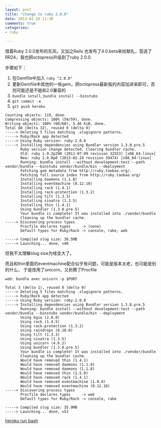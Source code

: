 ```yaml
---
layout: post
title: "change to ruby 2.0.0"
date: 2013-02-26 11:30
comments: true
categories: 
- ruby

---
```


借着Ruby 2.0.0发布的东风，又加之Rails 也发布了4.0.beta来给献礼，营造了RR24，我也把octopress升级到了ruby 2.0.0.

步骤如下：

1. 在Gemfile中加入 `ruby "2.0.0"`
2. 更新Gemfile中其他的一些gem，把octopress最新版的内容加进来即可，否则可能还是不能和2.0兼容的
3. `bundle intall`, `bundle install --binstubs`
4. `git commit -a`
5. `git push heroku`

```
Counting objects: 119, done.
Compressing objects: 100% (59/59), done.
Writing objects: 100% (60/60), 5.46 KiB, done.
Total 60 (delta 32), reused 0 (delta 0)
-----> Deleting 5 files matching .slugignore patterns.
-----> Ruby/Rack app detected
-----> Using Ruby version: ruby-2.0.0
-----> Installing dependencies using Bundler version 1.3.0.pre.5
       Ruby version change detected. Clearing bundler cache.
       Old: ruby 1.9.2p290 (2011-07-09 revision 32553) [x86_64-linux]
       New: ruby 2.0.0p0 (2013-02-24 revision 39474) [x86_64-linux]
       Running: bundle install --without development:test --path vendor/bundle --binstubs vendor/bundle/bin --deployment
       Fetching gem metadata from http://ruby.taobao.org/.
       Fetching full source index from http://ruby.taobao.org/
       Installing daemons (1.1.8)
       Installing eventmachine (0.12.10)
       Installing rack (1.4.1)
       Installing rack-protection (1.3.2)
       Installing tilt (1.3.3)
       Installing sinatra (1.3.5)
       Installing thin (1.4.1)
       Using bundler (1.3.0.pre.5)
       Your bundle is complete! It was installed into ./vendor/bundle
       Cleaning up the bundler cache.
-----> Discovering process types
       Procfile declares types     -> (none)
       Default types for Ruby/Rack -> console, rake, web

-----> Compiled slug size: 30.5MB
-----> Launching... done, v48
```

但我不太理解slug size为啥变大了。

而且和thin里面的eventmachine配合似乎有问题，可能是版本太老，也可能是别的什么，
于是改用了unicorn，又折腾了Procfile

```
web: bundle exec unicorn -p $PORT
```

```
Total 3 (delta 1), reused 0 (delta 0)
-----> Deleting 5 files matching .slugignore patterns.
-----> Ruby/Rack app detected
-----> Using Ruby version: ruby-2.0.0
-----> Installing dependencies using Bundler version 1.3.0.pre.5
       Running: bundle install --without development:test --path vendor/bundle --binstubs vendor/bundle/bin --deployment
       Using kgio (2.8.0)
       Using rack (1.4.5)
       Using rack-protection (1.3.2)
       Using raindrops (0.10.0)
       Using tilt (1.3.3)
       Using sinatra (1.3.5)
       Using unicorn (4.6.2)
       Using bundler (1.3.0.pre.5)
       Your bundle is complete! It was installed into ./vendor/bundle
       Cleaning up the bundler cache.
       Would have removed thin (1.4.1)
       Would have removed daemons (1.1.9)
       Would have removed daemons (1.1.8)
       Would have removed thin (1.5.0)
       Would have removed rack (1.4.1)
       Would have removed eventmachine (1.0.0)
       Would have removed eventmachine (0.12.10)
-----> Discovering process types
       Procfile declares types     -> web
       Default types for Ruby/Rack -> console, rake

-----> Compiled slug size: 35.9MB
-----> Launching... done, v53
```

[heroku run bash](http://stackoverflow.com/questions/14539894/would-have-removed-in-heroku-deploy-log)
